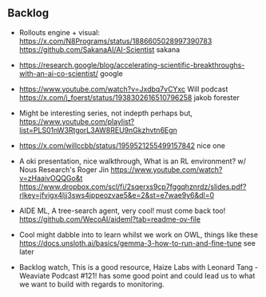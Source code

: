 ## Backlog

- Rollouts engine + visual: https://x.com/N8Programs/status/1886605028997390783
  https://github.com/SakanaAI/AI-Scientist sakana
- https://research.google/blog/accelerating-scientific-breakthroughs-with-an-ai-co-scientist/ google
- https://www.youtube.com/watch?v=Jxdbq7vCYxc Will podcast
  https://x.com/j_foerst/status/1938302616510796258 jakob forester
- Might be interesting series, not indepth perhaps but, https://www.youtube.com/playlist?list=PLS01nW3RtgorL3AW8REU9nGkzhvtn6Egn
- https://x.com/willccbb/status/1959521255499157842 nice one
- A oki presentation, nice walkthrough, What is an RL environment? w/ Nous Research's Roger Jin https://www.youtube.com/watch?v=zHaaivOQQGo&t https://www.dropbox.com/scl/fi/2sqerxs9cp7fggqhznrdz/slides.pdf?rlkey=jfvigx4ljj3sws4jppeozvae5&e=2&st=e7wae9y6&dl=0

- AIDE ML, A tree-search agent, very cool! must come back too! https://github.com/WecoAI/aideml?tab=readme-ov-file
- Cool might dabble into to learn whilst we work on OWL, things like these https://docs.unsloth.ai/basics/gemma-3-how-to-run-and-fine-tune see later
- Backlog watch, This is a good resource, Haize Labs with Leonard Tang - Weaviate Podcast #121! has some good point and could lead us to what we want to build with regards to monitoring.
